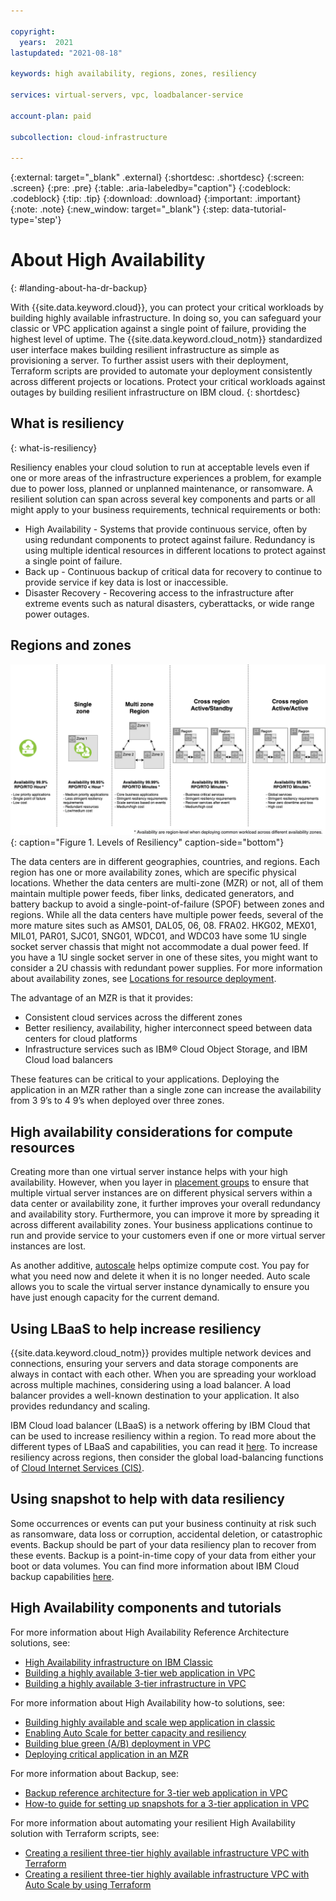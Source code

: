 ```yaml
---

copyright: 
  years:  2021
lastupdated: "2021-08-18"

keywords: high availability, regions, zones, resiliency

services: virtual-servers, vpc, loadbalancer-service

account-plan: paid

subcollection: cloud-infrastructure

---
```


{:external: target="_blank" .external}
{:shortdesc: .shortdesc}
{:screen: .screen}
{:pre: .pre}
{:table: .aria-labeledby="caption"}
{:codeblock: .codeblock}
{:tip: .tip}
{:download: .download}
{:important: .important}
{:note: .note}
{:new_window: target="_blank"}
{:step: data-tutorial-type='step'}

# About High Availability
{: #landing-about-ha-dr-backup}

With {{site.data.keyword.cloud}}, you can protect your critical workloads by building highly available infrastructure. In doing so, you can safeguard your classic or VPC application against a single point of failure, providing the highest level of uptime. The {{site.data.keyword.cloud_notm}} standardized user interface makes building resilient infrastructure as simple as provisioning a server. To further assist users with their deployment, Terraform scripts are provided to automate your deployment consistently across different projects or locations. Protect your critical workloads against outages by building resilient infrastructure on IBM cloud.
{: shortdesc} 

## What is resiliency
{: what-is-resiliency}

Resiliency enables your cloud solution to run at acceptable levels even if one or more areas of the infrastructure experiences a problem, for example due to power loss, planned or unplanned maintenance, or ransomware. A resilient solution can span across several key components and parts or all might apply to your business requirements, technical requirements or both:

*  High Availability - Systems that provide continuous service, often by using redundant components to protect against failure. Redundancy is using multiple identical resources in different locations to protect against a single point of failure. 
*  Back up - Continuous backup of critical data for recovery to continue to provide service if key data is lost or inaccessible.
*  Disaster Recovery - Recovering access to the infrastructure after extreme events such as natural disasters, cyberattacks, or wide range power outages.

## Regions and zones

![Levels of Resiliency](images/ha-resiliency-infographic.png){: caption="Figure 1. Levels of Resiliency" caption-side="bottom"}

The data centers are in different geographies, countries, and regions. Each region has one or more availability zones, which are specific physical locations. Whether the data centers are multi-zone (MZR) or not, all of them maintain multiple power feeds, fiber links, dedicated generators, and battery backup to avoid a single-point-of-failure (SPOF) between zones and regions. While all the data centers have multiple power feeds, several of the more mature sites such as AMS01, DAL05, 06, 08. FRA02. HKG02, MEX01, MIL01, PAR01, SJC01, SNG01, WDC01, and WDC03 have some 1U single socket server chassis that might not accommodate a dual power feed. If you have a 1U single socket server in one of these sites, you might want to consider a 2U chassis with redundant power supplies. For more information about availability zones, see [Locations for resource deployment](/docs/overview?topic=overview-locations).

The advantage of an MZR is that it provides:
*  Consistent cloud services across the different zones 
*  Better resiliency, availability, higher interconnect speed between data centers for cloud platforms
*  Infrastructure services such as IBM® Cloud Object Storage, and IBM Cloud load balancers 

These features can be critical to your applications. Deploying the application in an MZR rather than a single zone can increase the availability from 3 9’s to 4 9’s when deployed over three zones.

## High availability considerations for compute resources

Creating more than one virtual server instance helps with your high availability. However, when you layer in [placement groups](/docs/vpc?topic=vpc-about-placement-groups-for-vpc) to ensure that multiple virtual server instances are on different physical servers within a data center or availability zone, it further improves your overall redundancy and availability story. Furthermore, you can improve it more by spreading it across different availability zones. Your business applications continue to run and provide service to your customers even if one or more virtual server instances are lost.

As another additive, [autoscale](/docs/vpc?topic=vpc-creating-auto-scale-instance-group&interface=ui) helps optimize compute cost. You pay for what you need now and delete it when it is no longer needed. Auto scale allows you to scale the virtual server instance dynamically to ensure you have just enough capacity for the current demand.

## Using LBaaS to help increase resiliency

{{site.data.keyword.cloud_notm}} provides multiple network devices and connections, ensuring your servers and data storage components are always in contact with each other. When you are spreading your workload across multiple machines, considering using a load balancer. A load balancer provides a well-known destination to your application. It also provides redundancy and scaling.

IBM Cloud load balancer (LBaaS) is a network offering by IBM Cloud that can be used to increase resiliency within a region. To read more about the different types of LBaaS and capabilities, you can read it [here](/docs/vpc?topic=vpc-nlb-vs-elb). To increase resiliency across regions, then consider the global load-balancing functions of [Cloud Internet Services (CIS)](/docs/cis?topic=cis-configure-glb).

## Using snapshot to help with data resiliency

Some occurrences or events can put your business continuity at risk such as ransomware, data loss or corruption, accidental deletion, or catastrophic events. Backup should be part of your data resiliency plan to recover from these events. Backup is a point-in-time copy of your data from either your boot or data volumes. You can find more information about IBM Cloud backup capabilities [here](/docs/vpc?topic=vpc-snapshots-vpc-create#snapshots-vpc-create).

## High Availability components and tutorials

For more information about High Availability Reference Architecture solutions, see:
*  [High Availability infrastructure on IBM Classic](/docs/cloud-infrastructure?topic=cloud-infrastructure-ha-introduction)
*  [Building a highly available 3-tier web application in VPC](/docs/cloud-infrastructure?topic=cloud-infrastructure-components-three-tier-architecture)
*  [Building a highly available 3-tier infrastructure in VPC](/docs/cloud-infrastructure?topic=cloud-infrastructure-ha-3-tier)

For more information about High Availability how-to solutions, see: 
* [Building highly available and scale wep application in classic](/docs/cloud-infrastructure?topic=solution-tutorials-highly-available-and-scalable-web-application)
* [Enabling Auto Scale for better capacity and resiliency](/docs/cloud-infrastructure?topic=cloud-infrastructure-ha-auto-scale)
* [Building blue green (A/B) deployment in VPC](/docs/cloud-infrastructure?topic=cloud-infrastructure-ha-pools-origins)
* [Deploying critical application in an MZR](/docs/cloud-infrastructure?topic=cloud-infrastructure-multi-zone-resiliency)

For more information about Backup, see:
* [Backup reference architecture for 3-tier web application in VPC](/docs/cloud-infrastructure?topic=cloud-infrastructure-regional-snapshots-3-tier-arch)
* [How-to guide for setting up snapshots for a 3-tier application in VPC](/docs/cloud-infrastructure?topic=cloud-infrastructure-create-three-tier-architecture)

For more information about automating your resilient High Availability solution with Terraform scripts, see:
*  [Creating a resilient three-tier highly available infrastructure VPC with Terraform](/docs/cloud-infrastructure?topic=cloud-infrastructure-create-three-tier-resilient-vpc)
*  [Creating a resilient three-tier highly available infrastructure VPC with Auto Scale by using Terraform](/docs/cloud-infrastructure?topic=cloud-infrastructure-create-three-tier-resilient-vpc-autoscale)
